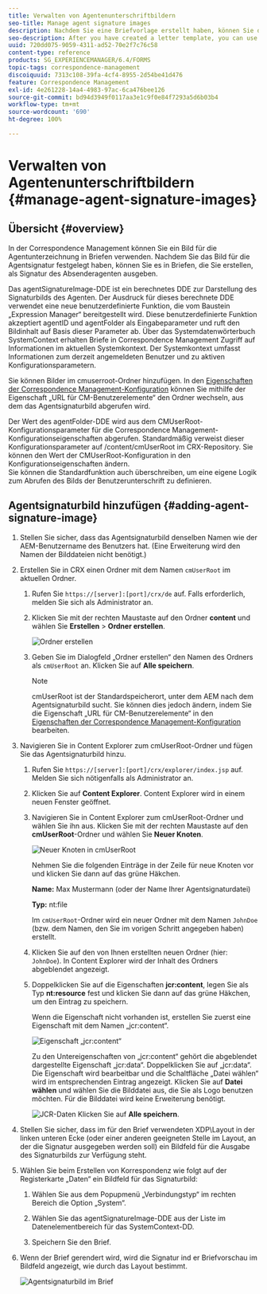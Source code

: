 ```yaml
---
title: Verwalten von Agentenunterschriftbildern
seo-title: Manage agent signature images
description: Nachdem Sie eine Briefvorlage erstellt haben, können Sie diese verwenden, um Korrespondenz in AEM Forms zu erstellen, indem Sie Daten, Inhalte und Anhänge verwalten.
seo-description: After you have created a letter template, you can use it to create correspondence in AEM Forms by managing data, content, and attachments.
uuid: 720dd075-9059-4311-ad52-70e2f7c76c58
content-type: reference
products: SG_EXPERIENCEMANAGER/6.4/FORMS
topic-tags: correspondence-management
discoiquuid: 7313c108-39fa-4cf4-8955-2d54be41d476
feature: Correspondence Management
exl-id: 4e261228-14a4-4983-97ac-6ca476bee126
source-git-commit: bd94d3949f0117aa3e1c9f0e84f7293a5d6b03b4
workflow-type: tm+mt
source-wordcount: '690'
ht-degree: 100%

---
```


# Verwalten von Agentenunterschriftbildern {#manage-agent-signature-images}

## Übersicht {#overview}

In der Correspondence Management können Sie ein Bild für die Agentunterzeichnung in Briefen verwenden. Nachdem Sie das Bild für die Agentsignatur festgelegt haben, können Sie es in Briefen, die Sie erstellen, als Signatur des Absenderagenten ausgeben.

Das agentSignatureImage-DDE ist ein berechnetes DDE zur Darstellung des Signaturbilds des Agenten. Der Ausdruck für dieses berechnete DDE verwendet eine neue benutzerdefinierte Funktion, die vom Baustein „Expression Manager“ bereitgestellt wird. Diese benutzerdefinierte Funktion akzeptiert agentID und agentFolder als Eingabeparameter und ruft den Bildinhalt auf Basis dieser Parameter ab. Über das Systemdatenwörterbuch SystemContext erhalten Briefe in Correspondence Management Zugriff auf Informationen im aktuellen Systemkontext. Der Systemkontext umfasst Informationen zum derzeit angemeldeten Benutzer und zu aktiven Konfigurationsparametern.

Sie können Bilder im cmuserroot-Ordner hinzufügen. In den [Eigenschaften der Correspondence Management-Konfiguration](/help/forms/using/cm-configuration-properties.md) können Sie mithilfe der Eigenschaft „URL für CM-Benutzerelemente“ den Ordner wechseln, aus dem das Agentsignaturbild abgerufen wird.

Der Wert des agentFolder-DDE wird aus dem CMUserRoot-Konfigurationsparameter für die Correspondence Management-Konfigurationseigenschaften abgerufen. Standardmäßig verweist dieser Konfigurationsparameter auf /content/cmUserRoot im CRX-Repository. Sie können den Wert der CMUserRoot-Konfiguration in den Konfigurationseigenschaften ändern. \
Sie können die Standardfunktion auch überschreiben, um eine eigene Logik zum Abrufen des Bilds der Benutzerunterschrift zu definieren.

## Agentsignaturbild hinzufügen {#adding-agent-signature-image}

1. Stellen Sie sicher, dass das Agentsignaturbild denselben Namen wie der AEM-Benutzername des Benutzers hat. (Eine Erweiterung wird den Namen der Bilddateien nicht benötigt.)
1. Erstellen Sie in CRX einen Ordner mit dem Namen `cmUserRoot` im aktuellen Ordner.

   1. Rufen Sie `https://[server]:[port]/crx/de` auf. Falls erforderlich, melden Sie sich als Administrator an.

   1. Klicken Sie mit der rechten Maustaste auf den Ordner **content** und wählen Sie **Erstellen** > **Ordner erstellen**.

      ![Ordner erstellen](assets/1_createnode_cmuserroot.png)

   1. Geben Sie im Dialogfeld „Ordner erstellen“ den Namen des Ordners als `cmUserRoot` an. Klicken Sie auf **Alle speichern**.

      >[!NOTE]
      >
      >cmUserRoot ist der Standardspeicherort, unter dem AEM nach dem Agentsignaturbild sucht. Sie können dies jedoch ändern, indem Sie die Eigenschaft „URL für CM-Benutzerelemente“ in den [Eigenschaften der Correspondence Management-Konfiguration](/help/forms/using/cm-configuration-properties.md) bearbeiten.

1. Navigieren Sie in Content Explorer zum cmUserRoot-Ordner und fügen Sie das Agentsignaturbild hinzu.

   1. Rufen Sie `https://[server]:[port]/crx/explorer/index.jsp` auf. Melden Sie sich nötigenfalls als Administrator an.
   1. Klicken Sie auf **Content Explorer**. Content Explorer wird in einem neuen Fenster geöffnet.
   1. Navigieren Sie in Content Explorer zum cmUserRoot-Ordner und wählen Sie ihn aus. Klicken Sie mit der rechten Maustaste auf den **cmUserRoot**-Ordner und wählen Sie **Neuer Knoten**.

      ![Neuer Knoten in cmUserRoot](assets/2_cmuserroot_newnode.png)

      Nehmen Sie die folgenden Einträge in der Zeile für neue Knoten vor und klicken Sie dann auf das grüne Häkchen.

      **Name:** Max Mustermann (oder der Name Ihrer Agentsignaturdatei)

      **Typ:** nt:file

      Im `cmUserRoot`-Ordner wird ein neuer Ordner mit dem Namen `JohnDoe` (bzw. dem Namen, den Sie im vorigen Schritt angegeben haben) erstellt.

   1. Klicken Sie auf den von Ihnen erstellten neuen Ordner (hier: `JohnDoe`). In Content Explorer wird der Inhalt des Ordners abgeblendet angezeigt.

   1. Doppelklicken Sie auf die Eigenschaften **jcr:content**, legen Sie als Typ **nt:resource** fest und klicken Sie dann auf das grüne Häkchen, um den Eintrag zu speichern.

      Wenn die Eigenschaft nicht vorhanden ist, erstellen Sie zuerst eine Eigenschaft mit dem Namen „jcr:content“. 

      ![Eigenschaft „jcr:content“](assets/3_jcrcontentntresource.png)

      Zu den Untereigenschaften von „jcr:content“ gehört die abgeblendet dargestellte Eigenschaft „jcr:data“. Doppelklicken Sie auf „jcr:data“. Die Eigenschaft wird bearbeitbar und die Schaltfläche „Datei wählen“ wird im entsprechenden Eintrag angezeigt. Klicken Sie auf **Datei wählen** und wählen Sie die Bilddatei aus, die Sie als Logo benutzen möchten. Für die Bilddatei wird keine Erweiterung benötigt.

      ![JCR-Daten](assets/5_jcrdata.png)
   Klicken Sie auf **Alle speichern**.

1. Stellen Sie sicher, dass im für den Brief verwendeten XDP\Layout in der linken unteren Ecke (oder einer anderen geeigneten Stelle im Layout, an der die Signatur ausgegeben werden soll) ein Bildfeld für die Ausgabe des Signaturbilds zur Verfügung steht.
1. Wählen Sie beim Erstellen von Korrespondenz wie folgt auf der Registerkarte „Daten“ ein Bildfeld für das Signaturbild:

   1. Wählen Sie aus dem Popupmenü „Verbindungstyp“ im rechten Bereich die Option „System“.

   1. Wählen Sie das agentSignatureImage-DDE aus der Liste im Datenelementbereich für das SystemContext-DD.

   1. Speichern Sie den Brief.

1. Wenn der Brief gerendert wird, wird die Signatur ind er Briefvorschau im Bildfeld angezeigt, wie durch das Layout bestimmt.

   ![Agentsignaturbild im Brief](assets/letterwithsignature.png)
